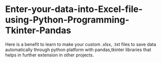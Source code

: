 # Enter-your-data-into-Excel-file-using-Python-Programming-Tkinter-Pandas
Here is a benefit to learn to make your custom .xlsx, .txt files to save data automatically through python platform with pandas,tkinter libraries that helps in further extension in other projects.
